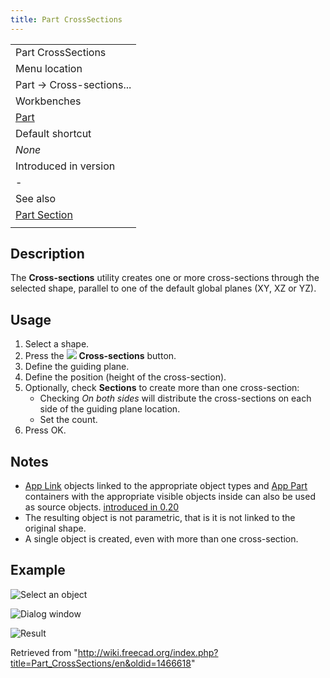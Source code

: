 ```yaml
---
title: Part CrossSections
---
```


|                                              |
| -------------------------------------------- |
| Part CrossSections                           |
| Menu location                                |
| Part → Cross-sections...                     |
| Workbenches                                  |
| [Part](/Part_Workbench "Part Workbench")     |
| Default shortcut                             |
| _None_                                       |
| Introduced in version                        |
| -                                            |
| See also                                     |
| [Part Section](/Part_Section "Part Section") |
|                                              |

## Description

The **Cross-sections** utility creates one or more cross-sections through the selected shape, parallel to one of the default global planes (XY, XZ or YZ).

## Usage

1. Select a shape.
2. Press the ![](/images/Part_CrossSections.svg) **Cross-sections** button.
3. Define the guiding plane.
4. Define the position (height of the cross-section).
5. Optionally, check **Sections** to create more than one cross-section:
   - Checking _On both sides_ will distribute the cross-sections on each side of the guiding plane location.
   - Set the count.
6. Press OK.

## Notes

- [App Link](/App_Link "App Link") objects linked to the appropriate object types and [App Part](/App_Part "App Part") containers with the appropriate visible objects inside can also be used as source objects. [introduced in 0.20](/Release_notes_0.20 "Release notes 0.20")
- The resulting object is not parametric, that is it is not linked to the original shape.
- A single object is created, even with more than one cross-section.

## Example

![Select an object](/images/SectionCross1.png)

![Dialog window](/images/SectionCross2.png)

![Result](/images/SectionCross3.png)

Retrieved from "<http://wiki.freecad.org/index.php?title=Part_CrossSections/en&oldid=1466618>"

